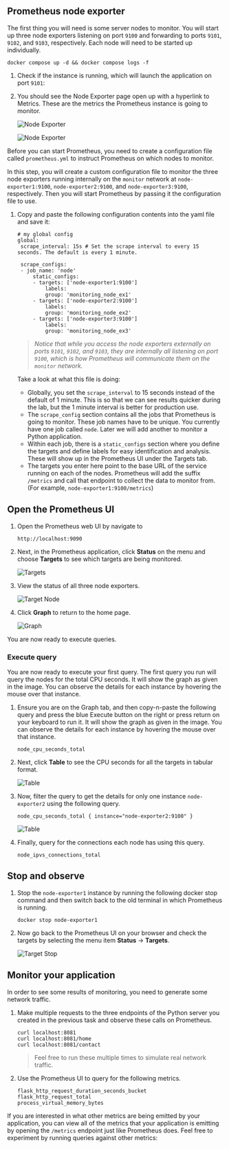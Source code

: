 ## Prometheus node exporter

The first thing you will need is some server nodes to monitor. You will start up three node exporters listening on port `9100` and forwarding to ports `9101`, `9102`, and `9103`, respectively. Each node will need to be started up individually.

```
docker compose up -d && docker compose logs -f
```

1. Check if the instance is running, which will launch the application on port `9101`:
2. You should see the Node Exporter page open up with a hyperlink to Metrics. These are the metrics the Prometheus instance is going to monitor.
   
   ![Node Exporter](image/node-exporter.png "Node Exporter")

   ![Node Exporter](image/node-exporter-metric.png "Node Exporter - Metrics")

Before you can start Prometheus, you need to create a configuration file called `prometheus.yml` to instruct Prometheus on which nodes to monitor.

In this step, you will create a custom configuration file to monitor the three node exporters running internally on the `monitor` network at `node-exporter1:9100`, `node-exporter2:9100`, and `node-exporter3:9100`, respectively. Then you will start Prometheus by passing it the configuration file to use.

1. Copy and paste the following configuration contents into the yaml file and save it:
   
   ```
   # my global config
   global:
    scrape_interval: 15s # Set the scrape interval to every 15 seconds. The default is every 1 minute.

    scrape_configs:
    - job_name: 'node'
        static_configs:
        - targets: ['node-exporter1:9100']
            labels:
            group: 'monitoring_node_ex1'
        - targets: ['node-exporter2:9100']
            labels:
            group: 'monitoring_node_ex2'
        - targets: ['node-exporter3:9100']
            labels:
            group: 'monitoring_node_ex3'
   ```

   > *Notice that while you access the node exporters externally on ports `9101`, `9102`, and `9103`, they are internally all listening on port `9100`, which is how Prometheus will communicate them on the `monitor` network.*

   Take a look at what this file is doing:

   * Globally, you set the `scrape_interval` to 15 seconds instead of the default of 1 minute. This is so that we can see results quicker during the lab, but the 1 minute interval is better for production use.
   * The `scrape_config` section contains all the jobs that Prometheus is going to monitor. These job names have to be unique. You currently have one job called `node`. Later we will add another to monitor a Python application.
   * Within each job, there is a `static_configs` section where you define the targets and define labels for easy identification and analysis. These will show up in the Prometheus UI under the Targets tab.
   * The targets you enter here point to the base URL of the service running on each of the nodes. Prometheus will add the suffix `/metrics` and call that endpoint to collect the data to monitor from. (For example, `node-exporter1:9100/metrics`)
  
## Open the Prometheus UI

1. Open the Prometheus web UI by navigate to
   
   ```
   http://localhost:9090
   ```

2. Next, in the Prometheus application, click **Status** on the menu and choose **Targets** to see which targets are being monitored.
   
   ![Targets](image/target.png "Targets")

3. View the status of all three node exporters.
   
   ![Target Node](image/target-node.png "Target Node")

4. Click **Graph** to return to the home page.
   
   ![Graph](image/graph.png "Graph")

You are now ready to execute queries.

### Execute query

You are now ready to execute your first query. The first query you run will query the nodes for the total CPU seconds. It will show the graph as given in the image. You can observe the details for each instance by hovering the mouse over that instance.

1. Ensure you are on the Graph tab, and then copy-n-paste the following query and press the blue Execute button on the right or press return on your keyboard to run it. It will show the graph as given in the image. You can observe the details for each instance by hovering the mouse over that instance.
   
   ```
   node_cpu_seconds_total
   ```
2. Next, click **Table** to see the CPU seconds for all the targets in tabular format.
   
   ![Table](image/table.png "Table")

3. Now, filter the query to get the details for only one instance `node-exporter2` using the following query.
   
   ```
   node_cpu_seconds_total { instance="node-exporter2:9100" }
   ```

   ![Table](image/table-filter.png "Table")

4. Finally, query for the connections each node has using this query.
   
   ```
   node_ipvs_connections_total
   ```

## Stop and observe

1. Stop the `node-exporter1` instance by running the following docker stop command and then switch back to the old terminal in which Prometheus is running.
   
   ```
   docker stop node-exporter1
   ```

2. Now go back to the Prometheus UI on your browser and check the targets by selecting the menu item **Status** -> **Targets**.
   
   ![Target Stop](image/target-stop.png "Target Stop")

## Monitor your application

In order to see some results of monitoring, you need to generate some network traffic.

1. Make multiple requests to the three endpoints of the Python server you created in the previous task and observe these calls on Prometheus.
   
   ```
   curl localhost:8081
   curl localhost:8081/home
   curl localhost:8081/contact
   ```

   > Feel free to run these multiple times to simulate real network traffic.

2. Use the Prometheus UI to query for the following metrics.
   
   ```
   flask_http_request_duration_seconds_bucket
   flask_http_request_total
   process_virtual_memory_bytes
   ```

If you are interested in what other metrics are being emitted by your application, you can view all of the metrics that your application is emitting by opening the `/metrics` endpoint just like Prometheus does. Feel free to experiment by running queries against other metrics: